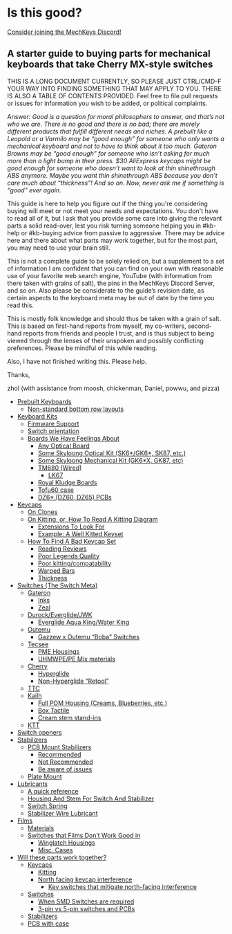 # Is this good?

[Consider joining the MechKeys Discord!](https://discord.gg/mechkeys)

## A starter guide to buying parts for mechanical keyboards that take Cherry MX-style switches

 THIS IS A LONG DOCUMENT CURRENTLY, SO PLEASE JUST CTRL/CMD-F YOUR WAY INTO FINDING SOMETHING THAT MAY APPLY TO YOU. THERE IS ALSO A TABLE OF CONTENTS PROVIDED.
 Feel free to file pull requests or issues for information you wish to be added, or political complaints.

Answer: *Good is a question for moral philosophers to answer, and that’s not who we are. There is no good and there is no bad; there are merely different products that fulfill different needs and niches. A prebuilt like a Leopold or a Varmilo may be “good enough” for someone who only wants a mechanical keyboard and not to have to think about it too much. Gateron Browns may be “good enough” for someone who isn’t asking for much more than a light bump in their press. $30 AliExpress keycaps might be good enough for someone who doesn’t want to look at thin shinethrough ABS anymore. Maybe you want thin shinethrough ABS because you don’t care much about “thickness”! And so on. Now, never ask me if something is “good” ever again.*  

This guide is here to help you figure out if the thing you're considering buying will meet or not meet your needs and expectations. You don't have to read all of it, but I ask that you provide some care into giving the relevant parts a solid read-over, lest you risk turning someone helping you in #kb-help or #kb-buying advice from passive to aggressive. There may be advice here and there about what parts may work together, but for the most part, you may need to use your brain still.

This is not a complete guide to be solely relied on, but a supplement to a set of information I am confident that you can find on your own with reasonable use of your favorite web search engine, YouTube (with information from there taken with grains of salt), the pins in the MechKeys Discord Server, and so on. Also please be considerate to the guide’s revision date, as certain aspects to the keyboard meta may be out of date by the time you read this.

This is mostly folk knowledge and should thus be taken with a grain of salt. This is based on first-hand reports from myself, my co-writers, second-hand reports from friends and people I trust, and is thus subject to being viewed through the lenses of their unspoken and possibly conflicting preferences. Please be mindful of this while reading.

Also, I have not finished writing this. Please help.

Thanks,

zhol (with assistance from moosh, chickenman, Daniel, powwu, and pizza)

- [Prebuilt Keyboards](PREBUILT.md)
  - [Non-standard bottom row layouts](PREBUILT.md/#non-standard-bottom-row-layouts)
- [Keyboard Kits](KITS.md/#keyboard-kits)
  - [Firmware Support](KITS.md/#firmware-support)
  - [Switch orientation](KITS.md/#switch-orientation)
  - [Boards We Have Feelings About](KITS.md/#boards-we-have-feelings-about)
    - [Any Optical Board](KITS.md/#any-optical-board)
    - [Some Skyloong Optical Kit (SK6*/GK6*, SK87, etc.)](KITS.md/#some-skyloong-optical-kit-sk6gk6-sk87-etc)
    - [Some Skyloong Mechanical Kit (GK6*X, GK87, etc)](KITS.md/#some-skyloong-mechanical-kit-gk6x-gk87-etc)
    - [TM680 (Wired)](KITS.md/#tm680-wired)
      - [LK67](KITS.md/#lk67)
    - [Royal Kludge Boards](KITS.md/#royal-kludge-boards)
    - [Tofu60 case](KITS.md/#tofu60-case)
    - [DZ6* (DZ60, DZ65) PCBs](KITS.md/#dz6-dz60-dz65-pcbs)
- [Keycaps](KEYCAPS.md/#keycaps)
  - [On Clones](KEYCAPS.md/#on-clones)
  - [On Kitting, or, How To Read A Kitting Diagram](KEYCAPS.md/#on-kitting-or-how-to-read-a-kitting-diagram)
    - [Extensions To Look For](KEYCAPS.md/#extensions-to-look-for)
    - [Example: A Well Kitted Keyset](KEYCAPS.md/#example-a-well-kitted-keyset)
  - [How To Find A Bad Keycap Set](KEYCAPS.md/#how-to-find-a-bad-keycap-set)
    - [Reading Reviews](KEYCAPS.md/#reading-reviews)
    - [Poor Legends Quality](KEYCAPS.md/#poor-legends-quality)
    - [Poor kitting/compatability](KEYCAPS.md/#poor-kittingcompatability)
    - [Warped Bars](KEYCAPS.md/#warped-bars)
    - [Thickness](KEYCAPS.md/#thickness)
- [Switches (The Switch Meta)](SWITCHES.md/#switches-the-switch-meta)
  - [Gateron](SWITCHES.md/#gateron)
    - [Inks](SWITCHES.md/#inks)
    - [Zeal](SWITCHES.md/#zeal)
  - [Durock/Everglide/JWK](SWITCHES.md/#durockeverglidejwk)
    - [Everglide Aqua King/Water King](SWITCHES.md/#everglide-aqua-kingwater-king)
  - [Outemu](SWITCHES.md/#outemu)
    - [Gazzew x Outemu “Boba” Switches](SWITCHES.md/#gazzew-x-outemu-boba-switches)
  - [Tecsee](SWITCHES.md/#tecsee)
    - [PME Housings](SWITCHES.md/#pme-housings)
    - [UHMWPE/PE Mix materials](SWITCHES.md/#uhmwpepe-mix-materials)
  - [Cherry](SWITCHES.md/#cherry)
    - [Hyperglide](SWITCHES.md/#hyperglide)
    - [Non-Hyperglide “Retool”](SWITCHES.md/#non-hyperglide-retool)
  - [TTC](SWITCHES.md/#ttc)
  - [Kailh](SWITCHES.md/#kailh)
    - [Full POM Housing (Creams, Blueberries, etc.)](SWITCHES.md/#full-pom-housing-creams-blueberries-etc)
    - [Box Tactile](SWITCHES.md/#box-tactile)
    - [Cream stem stand-ins](SWITCHES.md/#cream-stem-stand-ins)
  - [KTT](SWITCHES.md/#ktt)
- [Switch openers](SWITCH_OPENERS.md/#switch-openers)
- [Stabilizers](STABILIZERS.md/#stabilizers)
  - [PCB Mount Stabilizers](STABILIZERS.md/#pcb-mount-stabilizers)
    - [Recommended](STABILIZERS.md/#recommended)
    - [Not Recommended](STABILIZERS.md/#not-recommended)
    - [Be aware of issues](STABILIZERS.md/#be-aware-of-issues)
  - [Plate Mount](STABILIZERS.md/#plate-mount)
- [Lubricants](LUBRICANTS.md/#lubricants)
  - [A quick reference](LUBRICANTS.md/#a-quick-reference)
  - [Housing And Stem For Switch And Stabilizer](LUBRICANTS.md/#housing-and-stem-for-switch-and-stabilizer)
  - [Switch Spring](LUBRICANTS.md/#switch-spring)
  - [Stabilizer Wire Lubricant](LUBRICANTS.md/#stabilizer-wire-lubricant)
- [Films](FILMS.md/#films)
  - [Materials](FILMS.md/#materials)
  - [Switches that Films Don’t Work Good in](FILMS.md/#switches-that-films-dont-work-good-in)
    - [Winglatch Housings](FILMS.md/#winglatch-housings)
    - [Misc. Cases](FILMS.md/#misc-cases)
- [Will these parts work together?](WILL_THIS_WORK_TOGETHER.md/#will-these-parts-work-together)
  - [Keycaps](WILL_THIS_WORK_TOGETHER.md/#keycaps)
    - [Kitting](WILL_THIS_WORK_TOGETHER.md/#kitting)
    - [North facing keycap interference](WILL_THIS_WORK_TOGETHER.md/#north-facing-keycap-interference)
      - [Key switches that mitigate north-facing interference](WILL_THIS_WORK_TOGETHER.md/#key-switches-that-mitigate-north-facing-interference)
  - [Switches](WILL_THIS_WORK_TOGETHER.md/#switches)
    - [When SMD Switches are required](WILL_THIS_WORK_TOGETHER.md/#when-smd-switches-are-required)
    - [3-pin vs 5-pin switches and PCBs](WILL_THIS_WORK_TOGETHER.md/#3-pin-vs-5-pin-switches-and-pcbs)
  - [Stabilizers](WILL_THIS_WORK_TOGETHER.md/#stabilizers)
  - [PCB with case](WILL_THIS_WORK_TOGETHER.md/#pcb-with-case)
